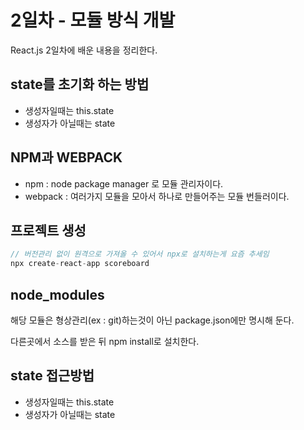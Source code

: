 # 2일차 - 모듈 방식 개발

React.js 2일차에 배운 내용을 정리한다.

## state를 초기화 하는 방법
* 생성자일때는 this.state
* 생성자가 아닐때는 state


## NPM과 WEBPACK
* npm : node package manager 로 모듈 관리자이다.
* webpack : 여러가지 모듈을 모아서 하나로 만들어주는 모듈 번들러이다.


## 프로젝트 생성
```javascript
// 버전관리 없이 원격으로 가져올 수 있어서 npx로 설치하는게 요즘 추세임
npx create-react-app scoreboard
```

## node_modules
해당 모듈은 형상관리(ex : git)하는것이 아닌 package.json에만 명시해 둔다.

다른곳에서 소스를 받은 뒤 npm install로 설치한다.

## state 접근방법
- 생성자일때는 this.state
- 생성자가 아닐때는 state
